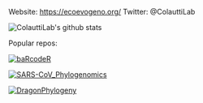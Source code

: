 Website: https://ecoevogeno.org/
Twitter: @ColauttiLab

![ColauttiLab's github stats](https://github-readme-stats.vercel.app/api?username=colauttilab)

Popular repos:

[![baRcodeR](https://github-readme-stats.vercel.app/api/pin/?username=ropensci&repo=baRcodeR&theme=merko)](https://github.com/ColauttiLab/baRcodeR)

[![SARS-CoV_Phylogenomics](https://github-readme-stats.vercel.app/api/pin/?username=colauttilab&repo=SARS-CoV_Phylogenomics&theme=merko)](https://github.com/ColauttiLab/SARS-CoV_Phylogenomics)

[![DragonPhylogeny](https://github-readme-stats.vercel.app/api/pin/?username=colauttilab&repo=DragonPhylogeny&theme=merko)](https://github.com/ColauttiLab/DragonPhylogeny)


